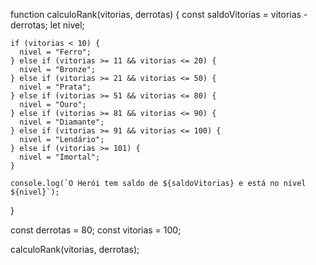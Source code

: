 function calculoRank(vitorias, derrotas) {
    const saldoVitorias = vitorias - derrotas;
    let nivel;
  
    if (vitorias < 10) {
      nivel = "Ferro";
    } else if (vitorias >= 11 && vitorias <= 20) {
      nivel = "Bronze";
    } else if (vitorias >= 21 && vitorias <= 50) {
      nivel = "Prata";
    } else if (vitorias >= 51 && vitorias <= 80) {
      nivel = "Ouro";
    } else if (vitorias >= 81 && vitorias <= 90) {
      nivel = "Diamante";
    } else if (vitorias >= 91 && vitorias <= 100) {
      nivel = "Lendário";
    } else if (vitorias >= 101) {
      nivel = "Imortal";
    }
  
    console.log(`O Herói tem saldo de ${saldoVitorias} e está no nível ${nivel}`);
  }
  
  const derrotas = 80;
  const vitorias = 100;
  
  calculoRank(vitorias, derrotas);
  
